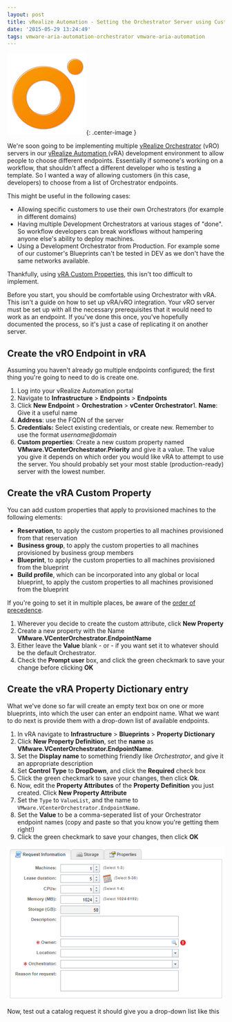 ```yaml
---
layout: post
title: vRealize Automation - Setting the Orchestrator Server using Custom Properties
date: '2015-05-29 13:24:49'
tags: vmware-aria-automation-orchestrator vmware-aria-automation
---
```



![vcologo](/assets/vro_logo.png){: .center-image }

We're soon going to be implementing multiple [vRealize Orchestrator](http://www.vmware.com/uk/products/vrealize-orchestrator) (vRO) servers in our [vRealize Automation ](http://www.vmware.com/uk/products/vrealize-automation)(vRA) development environment to allow people to choose different endpoints. Essentially if someone's working on a workflow, that shouldn't affect a different developer who is testing a template. So I wanted a way of allowing customers (in this case, developers) to choose from a list of Orchestrator endpoints.

This might be useful in the following cases:

- Allowing specific customers to use their own Orchestrators (for example in different domains)
- Having multiple Development Orchestrators at various stages of "done". So workflow developers can break workflows without hampering anyone else's ability to deploy machines.
- Using a Development Orchestrator from Production. For example some of our customer's Blueprints can't be tested in DEV as we don't have the same networks available.

Thankfully, using [vRA Custom Properties](http://pubs.vmware.com/vCAC-61/topic/com.vmware.ICbase/PDF/vcloud-automation-center-61-custom-property-reference.pdf), this isn't too difficult to implement.

Before you start, you should be comfortable using Orchestrator with vRA. This isn't a guide on how to set up vRA/vRO integration. Your vRO server must be set up with all the necessary prerequisites that it would need to work as an endpoint.  If you've done this once, you've hopefully documented the process, so it's just a case of replicating it on another server.


## Create the vRO Endpoint in vRA

Assuming you haven't already go multiple endpoints configured; the first thing you're going to need to do is create one.

1. Log into your vRealize Automation portal
2. Navigate to **Infrastructure** > **Endpoints** > **Endpoints**
3. Click **New Endpoint** > **Orchestration** > **vCenter Orchestrator**1. **Name**: Give it a useful name
2. **Address**: use the FQDN of the server
3. **Credentials:** Select existing credentials, or create new. Remember to use the format *username@domain*
4. **Custom properties**: Create a new custom property named **VMware.VCenterOrchestrator.Priority** and give it a value. The value you give it depends on which order you would like vRA to attempt to use the server. You should probably set your most stable (production-ready) server with the lowest number.


## Create the vRA Custom Property

You can add custom properties that apply to provisioned machines to the following elements:

- **Reservation**, to apply the custom properties to all machines provisioned from that reservation
- **Business group**, to apply the custom properties to all machines provisioned by business group members
- **Blueprint**, to apply the custom properties to all machines provisioned from the blueprint
- **Build profile**, which can be incorporated into any global or local blueprint, to apply the custom properties to all machines provisioned from the blueprint

If you're going to set it in multiple places, be aware of the [order of precedence](http://pubs.vmware.com/vra-62/index.jsp?topic=%2Fcom.vmware.vra.iaas.cloud.doc%2FGUID-F45F332E-1003-45BC-BC05-0EA2FDE1B31F.html).

1. Wherever you decide to create the custom attribute, click **New Property**
2. Create a new property with the Name **VMware.VCenterOrchestrator.EndpointName**
3. Either leave the **Value** blank  - or  - if you want set it to whatever should be the default Orchestrator.
4. Check the **Prompt user** box, and click the green checkmark to save your change before clicking **OK**


## Create the vRA Property Dictionary entry

What we've done so far will create an empty text box on one or more blueprints, into which the user can enter an endpoint name. What we want to do next is provide them with a drop-down list of available endpoints.

1. In vRA navigate to **Infrastructure** > **Blueprints** > **Property Dictionary**
2. Click **New Property Definition**, set the **name** as **VMware.VCenterOrchestrator.EndpointName**.
3. Set the **Display name** to something friendly like *Orchestrator*, and give it an appropriate description
4. Set **Control Type** to **DropDown**, and click the **Required** check box
5. Click the green checkmark to save your changes, then click **Ok**.
6. Now, edit the **Property Attributes** of the **Property Definition** you just created. Click **New Property Attribute**
7. Set the `Type` to `ValueList`, and the name to `VMware.VCenterOrchestrator.EndpointName`.
8. Set the **Value** to be a comma-seperated list of your Orchestrator endpoint names (copy and paste so that you know you're getting them right!)
9. Click the green checkmark to save your changes, then click **OK**

![SelectTheOrchestratorServer](/assets/SelectTheOrchestratorServer.png)

Now, test out a catalog request it should give you a drop-down list like this


